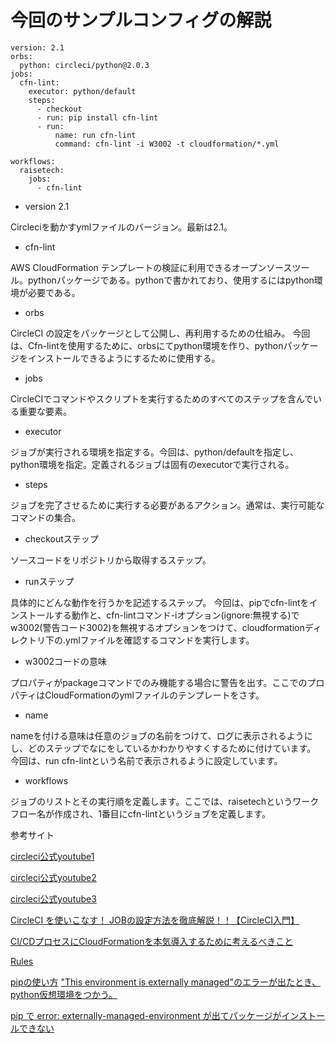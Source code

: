 # 今回のサンプルコンフィグの解説

```
version: 2.1
orbs:
  python: circleci/python@2.0.3
jobs:
  cfn-lint:
    executor: python/default
    steps:
      - checkout
      - run: pip install cfn-lint
      - run:
          name: run cfn-lint
          command: cfn-lint -i W3002 -t cloudformation/*.yml
            
workflows:
  raisetech:
    jobs:
      - cfn-lint
```

* version 2.1 

Circleciを動かすymlファイルのバージョン。最新は2.1。

* cfn-lint

AWS CloudFormation テンプレートの検証に利用できるオープンソースツール。pythonパッケージである。pythonで書かれており、使用するにはpython環境が必要である。

* orbs

CircleCI の設定をパッケージとして公開し、再利用するための仕組み。
今回は、Cfn-lintを使用するために、orbsにてpython環境を作り、pythonパッケージをインストールできるようにするために使用する。

* jobs

CircleCIでコマンドやスクリプトを実行するためのすべてのステップを含んでいる重要な要素。

* executor

ジョブが実行される環境を指定する。今回は、python/defaultを指定し、python環境を指定。定義されるジョブは固有のexecutorで実行される。

* steps

ジョブを完了させるために実行する必要があるアクション。通常は、実行可能なコマンドの集合。

* checkoutステップ

ソースコードをリポジトリから取得するステップ。

* runステップ

具体的にどんな動作を行うかを記述するステップ。
今回は、pipでcfn-lintをインストールする動作と、cfn-lintコマンド-iオプション(ignore:無視する)でw3002(警告コード3002)を無視するオプションをつけて、cloudformationディレクトリ下の.ymlファイルを確認するコマンドを実行します。

* w3002コードの意味

プロパティがpackageコマンドでのみ機能する場合に警告を出す。ここでのプロパティはCloudFormationのymlファイルのテンプレートをさす。

* name

nameを付ける意味は任意のジョブの名前をつけて、ログに表示されるようにし、どのステップでなにをしているかわかりやすくするために付けています。
今回は、run cfn-lintという名前で表示されるように設定しています。

* workflows

ジョブのリストとその実行順を定義します。ここでは、raisetechというワークフロー名が作成され、1番目にcfn-lintというジョブを定義します。

参考サイト

[circleci公式youtube1](https://www.youtube.com/watch?v=ttavquLE4Fk)

[circleci公式youtube2](https://www.youtube.com/watch?v=cOHKRYgdzDY)

[circleci公式youtube3](https://www.youtube.com/watch?v=rCh6jaJ8gV8)

[CircleCI を使いこなす！ JOBの設定方法を徹底解説！！【CircleCI入門】](https://www.youtube.com/watch?v=NWjNn2DLcPM)

[CI/CDプロセスにCloudFormationを本気導入するために考えるべきこと](https://speakerdeck.com/hamadakoji/cdpurosesunicloudformationwoben-qi-dao-ru-surutamenikao-erubekikoto?slide=55)

[Rules](https://github.com/aws-cloudformation/cfn-lint/blob/main/docs/rules.md)

[pipの使い方](https://envader.plus/course/8/scenario/1072)
["This environment is externally managed"のエラーが出たとき、python仮想環境をつかう。](https://note.com/lucky_gerbil210/n/n0de8721c05bc)

[pip で error:  externally-managed-environment が出てパッケージがインストールできない](https://scrapbox.io/bbr-software-memo/pip_%E3%81%A7_error:__externally-managed-environment_%E3%81%8C%E5%87%BA%E3%81%A6%E3%83%91%E3%83%83%E3%82%B1%E3%83%BC%E3%82%B8%E3%81%8C%E3%82%A4%E3%83%B3%E3%82%B9%E3%83%88%E3%83%BC%E3%83%AB%E3%81%A7%E3%81%8D%E3%81%AA%E3%81%84)